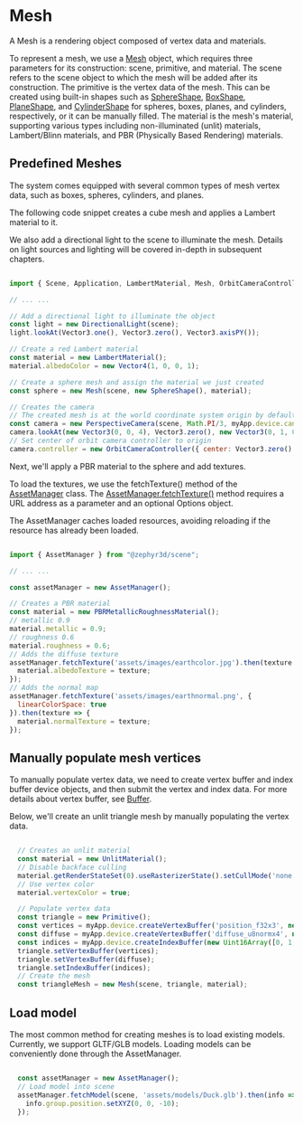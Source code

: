 # Mesh

A Mesh is a rendering object composed of vertex data and materials.

To represent a mesh, we use a [Mesh](/doc/markdown/./scene.mesh) object, which requires three parameters for its construction: scene, primitive, and material. The scene refers to the scene object to which the mesh will be added after its construction. The primitive is the vertex data of the mesh. This can be created using built-in shapes such as [SphereShape](/doc/markdown/./scene.sphereshape), [BoxShape](/doc/markdown/./scene.boxshape), [PlaneShape](/doc/markdown/./scene.planeshape), and [CylinderShape](/doc/markdown/./scene.cylindershape) for spheres, boxes, planes, and cylinders, respectively, or it can be manually filled. The material is the mesh's material, supporting various types including non-illuminated (unlit) materials, Lambert/Blinn materials, and PBR (Physically Based Rendering) materials.

## Predefined Meshes

The system comes equipped with several common types of mesh vertex data, such as boxes, spheres, cylinders, and planes.

The following code snippet creates a cube mesh and applies a Lambert material to it.

We also add a directional light to the scene to illuminate the mesh. Details on light sources and lighting will be covered in-depth in subsequent chapters.

```javascript

import { Scene, Application, LambertMaterial, Mesh, OrbitCameraController, PerspectiveCamera, BoxShape } from '@zephyr3d/scene';

// ... ...

// Add a directional light to illuminate the object
const light = new DirectionalLight(scene);
light.lookAt(Vector3.one(), Vector3.zero(), Vector3.axisPY());

// Create a red Lambert material
const material = new LambertMaterial();
material.albedoColor = new Vector4(1, 0, 0, 1);

// Create a sphere mesh and assign the material we just created
const sphere = new Mesh(scene, new SphereShape(), material);

// Creates the camera
// The created mesh is at the world coordinate system origin by default, and we place the camera at (0,0,4) and look at the origin
const camera = new PerspectiveCamera(scene, Math.PI/3, myApp.device.canvas.width/myApp.device.canvas.height, 1, 100);
camera.lookAt(new Vector3(0, 0, 4), Vector3.zero(), new Vector3(0, 1, 0));
// Set center of orbit camera controller to origin
camera.controller = new OrbitCameraController({ center: Vector3.zero() });

```

<div class="showcase" case="tut-5"></div>

Next, we'll apply a PBR material to the sphere and add textures.

To load the textures, we use the fetchTexture() method of the [AssetManager](/doc/markdown/./scene.assetmanager) class. The [AssetManager.fetchTexture()](/doc/markdown/./scene.assetmanager.fetchtexture) method requires a URL address as a parameter and an optional Options object.

The AssetManager caches loaded resources, avoiding reloading if the resource has already been loaded.


```javascript

import { AssetManager } from "@zephyr3d/scene";

// ... ...

const assetManager = new AssetManager();

// Creates a PBR material
const material = new PBRMetallicRoughnessMaterial();
// metallic 0.9
material.metallic = 0.9;
// roughness 0.6
material.roughness = 0.6;
// Adds the diffuse texture
assetManager.fetchTexture('assets/images/earthcolor.jpg').then(texture => {
  material.albedoTexture = texture;
});
// Adds the normal map
assetManager.fetchTexture('assets/images/earthnormal.png', {
  linearColorSpace: true
}).then(texture => {
  material.normalTexture = texture;
});

```

<div class="showcase" case="tut-6"></div>

## Manually populate mesh vertices

To manually populate vertex data, we need to create vertex buffer and index buffer device objects, and then submit the vertex and index data.
For more details about vertex buffer, see [Buffer](/en/buffer).

Below, we'll create an unlit triangle mesh by manually populating the vertex data.

```javascript

  // Creates an unlit material
  const material = new UnlitMaterial();
  // Disable backface culling
  material.getRenderStateSet(0).useRasterizerState().setCullMode('none');
  // Use vertex color
  material.vertexColor = true;

  // Populate vertex data
  const triangle = new Primitive();
  const vertices = myApp.device.createVertexBuffer('position_f32x3', new Float32Array([2, -2, 0, 0, 2, 0, -2, -2, 0]));
  const diffuse = myApp.device.createVertexBuffer('diffuse_u8normx4', new Uint8Array([255, 0, 0, 255, 0, 255, 0, 255, 0, 0, 255, 255]));
  const indices = myApp.device.createIndexBuffer(new Uint16Array([0, 1, 2]));
  triangle.setVertexBuffer(vertices);
  triangle.setVertexBuffer(diffuse);
  triangle.setIndexBuffer(indices);
  // Create the mesh
  const triangleMesh = new Mesh(scene, triangle, material);

```
<div class="showcase" case="tut-9"></div>

## Load model

The most common method for creating meshes is to load existing models. Currently, we support GLTF/GLB models. Loading models can be conveniently done through the AssetManager.

```javascript

  const assetManager = new AssetManager();
  // Load model into scene
  assetManager.fetchModel(scene, 'assets/models/Duck.glb').then(info => {
    info.group.position.setXYZ(0, 0, -10);
  });

```

<div class="showcase" case="tut-10"></div>
